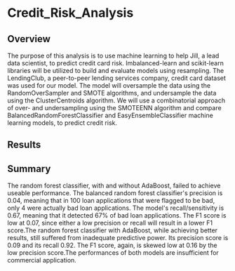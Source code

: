 # Credit_Risk_Analysis

## Overview

The purpose of this analysis is to use machine learning to help Jill, a lead data scientist, to predict credit card risk. Imbalanced-learn and scikit-learn libraries will be utilized to build and evaluate models using resampling. The LendingClub, a peer-to-peer lending services company, credit card dataset was used for our model. The model will oversample the data using the RandomOverSampler and SMOTE algorithms, and undersample the data using the ClusterCentroids algorithm. We will use a combinatorial approach of over- and undersampling using the SMOTEENN algorithm and compare BalancedRandomForestClassifier and EasyEnsembleClassifier machine learning models, to predict credit risk.

## Results

## Summary

The random forest classifier, with and without AdaBoost, failed to achieve useable performance. The balanced random forest classifier's precision is 0.04, meaning that in 100 loan applications that were flagged to be bad, only 4 were actually bad loan applications. The model's recall/sensitivity is 0.67, meaning that it detected 67% of bad loan applications. The F1 score is low at 0.07, since either a low precision or recall will result in a lower F1 score.The random forest classifier with AdaBoost, while achieving better results, still suffered from inadequate predictive power. Its precision score is 0.09 and its recall 0.92. The F1 score, again, is skewed low at 0.16 by the low precision score.The performances of both models are insufficient for commercial application.
